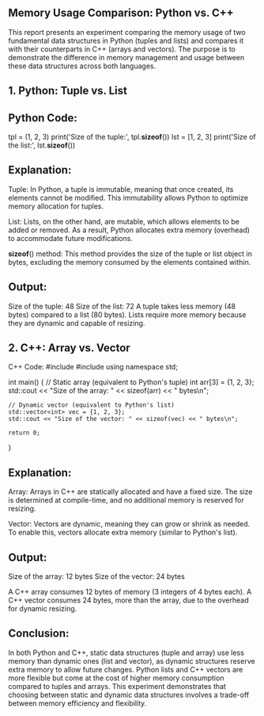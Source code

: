 ## Memory Usage Comparison: Python vs. C++
This report presents an experiment comparing the memory usage of two fundamental data structures in Python (tuples and lists) and compares it with their counterparts in C++ (arrays and vectors). The purpose is to demonstrate the difference in memory management and usage between these data structures across both languages.

## 1. Python: Tuple vs. List
## Python Code:
tpl = (1, 2, 3)
print('Size of the tuple:', tpl.__sizeof__())
lst = [1, 2, 3]
print('Size of the list:', lst.__sizeof__())
## Explanation:
Tuple: In Python, a tuple is immutable, meaning that once created, its elements cannot be modified. This immutability allows Python to optimize memory allocation for tuples.

List: Lists, on the other hand, are mutable, which allows elements to be added or removed. As a result, Python allocates extra memory (overhead) to accommodate future modifications.

__sizeof__() method: This method provides the size of the tuple or list object in bytes, excluding the memory consumed by the elements contained within.

## Output:
Size of the tuple: 48
Size of the list: 72
A tuple takes less memory (48 bytes) compared to a list (80 bytes).
Lists require more memory because they are dynamic and capable of resizing.
## 2. C++: Array vs. Vector
C++ Code:
#include <iostream>
#include <vector>
using namespace std;

int main() {
    // Static array (equivalent to Python's tuple)
    int arr[3] = {1, 2, 3};
    std::cout << "Size of the array: " << sizeof(arr) << " bytes\n";

    // Dynamic vector (equivalent to Python's list)
    std::vector<int> vec = {1, 2, 3};
    std::cout << "Size of the vector: " << sizeof(vec) << " bytes\n";
    
    return 0;
}
## Explanation:
Array: Arrays in C++ are statically allocated and have a fixed size. The size is determined at compile-time, and no additional memory is reserved for resizing.

Vector: Vectors are dynamic, meaning they can grow or shrink as needed. To enable this, vectors allocate extra memory (similar to Python's list).

## Output:

Size of the array: 12 bytes
Size of the vector: 24 bytes

A C++ array consumes 12 bytes of memory (3 integers of 4 bytes each).
A C++ vector consumes 24 bytes, more than the array, due to the overhead for dynamic resizing.

## Conclusion:
In both Python and C++, static data structures (tuple and array) use less memory than dynamic ones (list and vector), as dynamic structures reserve extra memory to allow future changes.
Python lists and C++ vectors are more flexible but come at the cost of higher memory consumption compared to tuples and arrays.
This experiment demonstrates that choosing between static and dynamic data structures involves a trade-off between memory efficiency and flexibility.

